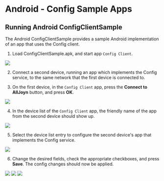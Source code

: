 # Android - Config Sample Apps

## Running Android ConfigClientSample
The Android ConfigClientSample provides a sample Android implementation of an app that uses the Config client.

1. Load ConfigClientSample.apk, and start app `Config Client`.

  ![][1.StartScreen]

2. Connect a second device, running an app which implements the Config service, to the same network that the first device is connected to.

3. On the first device, in the `Config Client` app, press the **Connect to AllJoyn** button, and press **OK**.

  ![][2.PressedConnectToAllJoynButton]

4. In the device list of the `Config Client` app, the friendly name of the app from the second device should show up.

  ![][3.DeviceListShowsAnAppSupportingConfigService]

5. Select the device list entry to configure the second device's app that implements the Config service.

  ![][4.SelectDeviceShowConfigurableFields]

6. Change the desired fields, check the appropriate checkboxes, and press **Save**.   The config changes should now be applied.

  ![][5.ModifyName]
  ![][6.PressSaveButton]
  ![][7.ShowUpdatedDeviceNameInDeviceList]


[1.SimpleClientWaitingForSimpleService]: /files/develop/run-sample-apps/android-simple-sample/1.SimpleClientWaitingForSimpleService.png
[2.SimpleClientConnected]: /files/develop/run-sample-apps/android-simple-sample/2.SimpleClientConnected.png
[3.SimpleClientSentAndReceivedMessage]: /files/develop/run-sample-apps/android-simple-sample/3.SimpleClientSentAndReceivedMessage.png

[1.StartScreen]: /files/develop/run-sample-apps/android-config-sample/1.StartScreen.png
[2.PressedConnectToAllJoynButton]: /files/develop/run-sample-apps/android-config-sample/2.PressedConnectToAllJoynButton.png
[3.DeviceListShowsAnAppSupportingConfigService]: /files/develop/run-sample-apps/android-config-sample/3.DeviceListShowsAnAppSupportingConfigService.png
[4.SelectDeviceShowConfigurableFields]: /files/develop/run-sample-apps/android-config-sample/4.SelectDeviceShowConfigurableFields.png
[5.ModifyName]: /files/develop/run-sample-apps/android-config-sample/5.ModifyName.png
[6.PressSaveButton]: /files/develop/run-sample-apps/android-config-sample/6.PressSaveButton.png
[7.ShowUpdatedDeviceNameInDeviceList]: /files/develop/run-sample-apps/android-config-sample/7.ShowUpdatedDeviceNameInDeviceList.png
